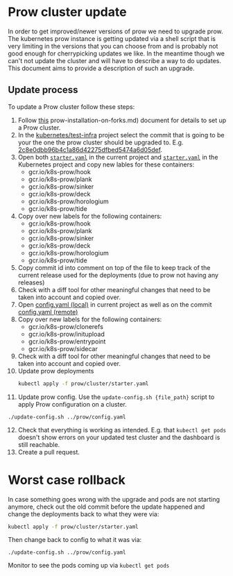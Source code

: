 # Prow cluster update

In order to get improved/newer versions of prow we need to upgrade prow. The kubernetes prow instance is getting updated via a shell script that is very limiting in the versions that you can choose from and is probably not good enough for cherrypicking updates we like. In the meantime though we can't not update the cluster and will have to describe a way to do updates. This document aims to provide a description of such an upgrade.

## Update process

To update a Prow cluster follow these steps:

1. Follow [this](./prow-installation-on-forks.md) prow-installation-on-forks.md) document for details to set up a Prow cluster.
2. In the [kubernetes/test-infra](https://github.com/kubernetes/test-infra/) project select the commit that is going to be your the one the prow cluster should be upgraded to. E.g. [2c8e0dbb96b4c1a86d42275dfbed5474a6d05def](https://github.com/kubernetes/test-infra/commit/2c8e0dbb96b4c1a86d42275dfbed5474a6d05def).
3. Open both [`starter.yaml`](../../prow/cluster/starter.yaml) in the current project and [`starter.yaml`](https://github.com/kubernetes/test-infra/blob/2c8e0dbb96b4c1a86d42275dfbed5474a6d05def/prow/cluster/starter.yaml) in the Kubernetes project and copy new lables for these containers:
    * gcr.io/k8s-prow/hook
    * gcr.io/k8s-prow/plank
    * gcr.io/k8s-prow/sinker
    * gcr.io/k8s-prow/deck
    * gcr.io/k8s-prow/horologium
    * gcr.io/k8s-prow/tide
4. Copy over new labels for the following containers:
    * gcr.io/k8s-prow/hook
    * gcr.io/k8s-prow/plank
    * gcr.io/k8s-prow/sinker
    * gcr.io/k8s-prow/deck
    * gcr.io/k8s-prow/horologium
    * gcr.io/k8s-prow/tide
5. Copy commit id into comment on top of the file to keep track of the current release used for the deployments (due to prow not having any releases)
6. Check with a diff tool for other meaningful changes that need to be taken into account and copied over.
7. Open [config.yaml (local)](../../prow/config.yaml) in current project as well as on the commit [config.yaml (remote)](https://github.com/kubernetes/test-infra/blob/2c8e0dbb96b4c1a86d42275dfbed5474a6d05def/prow/config.yaml)
8. Copy over new labels for the following containers:
    * gcr.io/k8s-prow/clonerefs
    * gcr.io/k8s-prow/initupload
    * gcr.io/k8s-prow/entrypoint
    * gcr.io/k8s-prow/sidecar
9. Check with a diff tool for other meaningful changes that need to be taken into account and copied over.
10. Update prow deployments
    ```bash
    kubectl apply -f prow/cluster/starter.yaml
    ```
11. Update prow config. Use the `update-config.sh {file_path}` script to apply Prow configuration on a cluster.
   ```
   ./update-config.sh ../prow/config.yaml
   ```
12. Check that everything is working as intended. E.g. that `kubectl get pods` doesn't show errors on your updated test cluster and the dashboard is still reachable.
11. Create a pull request.

# Worst case rollback

In case something goes wrong with the upgrade and pods are not starting anymore, check out the old commit before the update happened and change the deployments back to what they were via:
```bash
kubectl apply -f prow/cluster/starter.yaml
```
Then change back to config to what it was via:
```
./update-config.sh ../prow/config.yaml
```

Monitor to see the pods coming up via `kubectl get pods`
